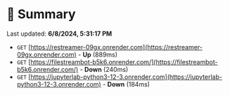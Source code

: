 # 📖 Summary
Last updated: **6/8/2024, 5:31:17 PM**

- `GET` [https://restreamer-09gx.onrender.com](https://restreamer-09gx.onrender.com) - **Up** (889ms)
- `GET` [https://filestreambot-b5k6.onrender.com/](https://filestreambot-b5k6.onrender.com/) - **Down** (240ms)
- `GET` [https://jupyterlab-python3-12-3.onrender.com](https://jupyterlab-python3-12-3.onrender.com) - **Down** (184ms)
